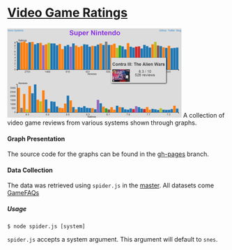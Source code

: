 # [Video Game Ratings](http://blog.brainss.me/vg-ratings)
![Super Nintendo Ratings](img/vg-ratings.png)
A collection of video game reviews from various systems shown through graphs.

#### Graph Presentation
The source code for the graphs can be found in the
[gh-pages](https://github.com/brainss/vg-ratings/tree/gh-pages) branch.

#### Data Collection
The data was retrieved using `spider.js` in the [master](https://github.com/brainss/vg-ratings/tree/master). All datasets come [GameFAQs](https://www.gamefaqs.com)

##### Usage
``` plaintext
$ node spider.js [system]
```

`spider.js` accepts a system argument. This argument will default to `snes`.


